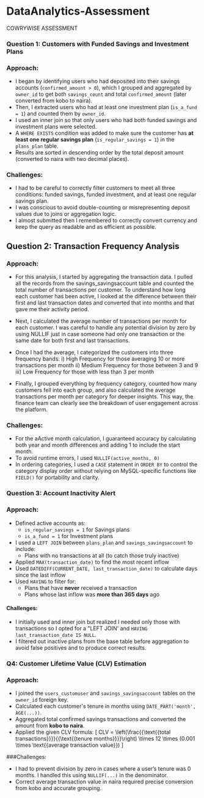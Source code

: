 # DataAnalytics-Assessment
COWRYWISE ASSESSMENT


### Question 1: Customers with Funded Savings and Investment Plans

### Approach:
- I began by identifying users who had deposited into their savings accounts (`confirmed_amount > 0`), which I grouped and aggregated by `owner_id` to get both `savings_count` and total `confirmed_amount` (later converted from kobo to naira).
- Then, I extracted users who had at least one investment plan (`is_a_fund = 1`) and counted them by `owner_id`.
- I used an inner join so that only users who had both funded savings and investment plans were selected.
- A `WHERE EXISTS` condition was added to make sure the customer has **at least one regular savings plan** (`is_regular_savings = 1`) in the `plans_plan` table.
- Results are sorted in descending order by the total deposit amount (converted to naira with two decimal places).


### Challenges:
- I had to be careful to correctly filter customers to meet all three conditions: funded savings, funded investment, and at least one regular savings plan.
- I was conscious to avoid double-counting or misrepresenting deposit values due to joins or aggregation logic.
- I almost submitted then I remembered to correctly convert currency and keep the query as readable and as efficient as possible.




## Question 2: Transaction Frequency Analysis

### Approach:
- For this analysis, I started by aggregating the transaction data. I pulled all the records from the savings_savingsaccount table and counted the total number of transactions per customer. To understand how long each customer has been active, I looked at the difference between their first and last transaction dates and converted that into months and that gave me their activity period.

- Next, I calculated the average number of transactions per month for each customer. I was careful to handle any potential division by zero by using NULLIF just in case someone had only one transaction or the same date for both first and last transactions.

- Once I had the average, I categorized the customers into three frequency bands:
i) High Frequency for those averaging 10 or more transactions per month
ii) Medium Frequency for those between 3 and 9
iii) Low Frequency for those with less than 3 per month

- Finally, I grouped everything by frequency category, counted how many customers fell into each group, and also calculated the average transactions per month per category for deeper insights. This way, the finance team can clearly see the breakdown of user engagement across the platform.


### Challenges:
- For the aActive month calculation, I guaranteed accuracy by calculating both year and month differences and adding 1 to include the start month.
- To avoid runtime errors, I used `NULLIF(active_months, 0)`
- In ordering categories, I used a `CASE` statement in `ORDER BY` to control the category display order without relying on MySQL-specific functions like `FIELD()` for portability and clarity.




### Question 3: Account Inactivity Alert

### Approach:
- Defined active accounts as:
  - `is_regular_savings = 1` for Savings plans
  - `is_a_fund = 1` for Investment plans
- I used a `LEFT JOIN` between `plans_plan` and `savings_savingsaccount` to include:
  - Plans with no transactions at all (to catch those truly inactive)
- Applied `MAX(transaction_date)` to find the most recent inflow
- Used `DATEDIFF(CURRENT_DATE, last_transaction_date)` to calculate days since the last inflow
- Used `HAVING` to filter for:
  - Plans that have **never** received a transaction
  - Plans whose last inflow was **more than 365 days** ago


#### Challenges:
- I initially used and inner join but realized I needed only those with transactions so I opted for a "LEFT JOIN' and `HAVING last_transaction_date IS NULL`.
- I filtered out inactive plans from the base table before aggregation to avoid false positives and to produce correct results.




### Q4: Customer Lifetime Value (CLV) Estimation

### Approach:
- I joined the `users_customuser` and `savings_savingsaccount` tables on the `owner_id` foreign key.
- Calculated each customer's tenure in months using `DATE_PART('month', AGE(...))`.
- Aggregated total confirmed savings transactions and converted the amount from **kobo to naira**.
- Applied the given CLV formula:
  \[
  CLV = \left(\frac{{\text{{total transactions}}}}{{\text{{tenure months}}}}\right) \times 12 \times (0.001 \times \text{{average transaction value}})
  \]


###Challenges:
- I had to prevent division by zero in cases where a user’s tenure was 0 months. I handled this using `NULLIF(...)` in the denominator.
- Correct average transaction value in naira required precise conversion from kobo and accurate grouping.
